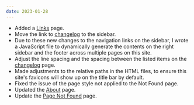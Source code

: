 ```yaml
---
date: 2023-01-28
---
```


* Added a [Links](/links) page.
* Move the link to [changelog](/changelogs/) to the sidebar.
* Due to these new changes to the navigation links on the sidebar, I wrote a JavaScript file to dynamically generate the contents on the right sidebar and the footer across multiple pages on this site.
* Adjust the line spacing and the spacing between the listed items on the [changelog](/changelogs/) page.
* Made adjustments to the relative paths in the HTML files, to ensure this site's favicons will show up on the title bar by default.
* Fixed the issue of the page style not applied to the Not Found page.
* Updated the [About](/about) page.
* Update the [Page Not Found](/not_found) page.
